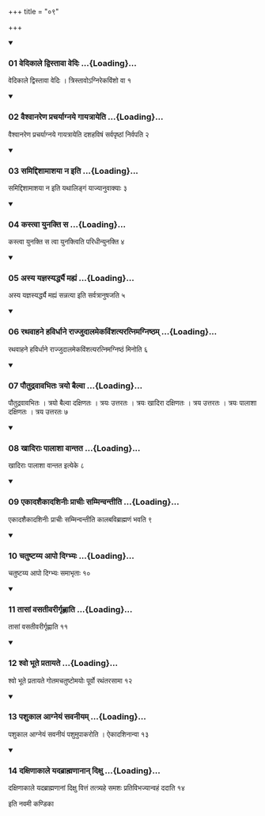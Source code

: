 +++
title = "०९"

+++

<div class="js_include" includetitle="true" newlevelforh1="3" unfilled="" url="/vedAH_yajuH/taittirIyam/sUtram/ApastambaH/shrautam/vishvAsa-prastutiH/20/09/01_vedikAle_dvistAvA_vediH.md">
<details open><summary><h3>01 वेदिकाले द्विस्तावा वेदिः ...{Loading}...</h3></summary>

वेदिकाले द्विस्तावा वेदिः । त्रिस्तावोऽग्निरेकविंशो वा १
</details>
</div>


<div class="js_include" includetitle="true" newlevelforh1="3" unfilled="" url="/vedAH_yajuH/taittirIyam/sUtram/ApastambaH/shrautam/vishvAsa-prastutiH/20/09/02_vaishvAnareNa_pracharyAgnaye_gAyatrAyeti.md">
<details open><summary><h3>02 वैश्वानरेण प्रचर्याग्नये गायत्रायेति ...{Loading}...</h3></summary>

वैश्वानरेण प्रचर्याग्नये गायत्रायेति दशहविषं सर्वपृष्ठां निर्वपति २
</details>
</div>


<div class="js_include" includetitle="true" newlevelforh1="3" unfilled="" url="/vedAH_yajuH/taittirIyam/sUtram/ApastambaH/shrautam/vishvAsa-prastutiH/20/09/03_samiddishAmAshayA_na_iti.md">
<details open><summary><h3>03 समिद्दिशामाशया न इति ...{Loading}...</h3></summary>

समिद्दिशामाशया न इति यथालिङ्गं याज्यानुवाक्याः ३
</details>
</div>


<div class="js_include" includetitle="true" newlevelforh1="3" unfilled="" url="/vedAH_yajuH/taittirIyam/sUtram/ApastambaH/shrautam/vishvAsa-prastutiH/20/09/04_kastvA_yunakti_sa.md">
<details open><summary><h3>04 कस्त्वा युनक्ति स ...{Loading}...</h3></summary>

कस्त्वा युनक्ति स त्वा युनक्त्विति परिधीन्युनक्ति ४
</details>
</div>


<div class="js_include" includetitle="true" newlevelforh1="3" unfilled="" url="/vedAH_yajuH/taittirIyam/sUtram/ApastambaH/shrautam/vishvAsa-prastutiH/20/09/05_asya_yajnasyarddhyai_mahyaM.md">
<details open><summary><h3>05 अस्य यज्ञस्यर्द्ध्यै मह्यं ...{Loading}...</h3></summary>

अस्य यज्ञस्यर्द्ध्यै मह्यं सन्नत्या इति सर्वत्रानुषजति ५
</details>
</div>


<div class="js_include" includetitle="true" newlevelforh1="3" unfilled="" url="/vedAH_yajuH/taittirIyam/sUtram/ApastambaH/shrautam/vishvAsa-prastutiH/20/09/06_rathavAhane_havirdhAne_rAjjudAlamekaviMshatyaratnimagniShTham.md">
<details open><summary><h3>06 रथवाहने हविर्धाने राज्जुदालमेकविंशत्यरत्निमग्निष्ठम् ...{Loading}...</h3></summary>

रथवाहने हविर्धाने राज्जुदालमेकविंशत्यरत्निमग्निष्ठं मिनोति ६
</details>
</div>


<div class="js_include" includetitle="true" newlevelforh1="3" unfilled="" url="/vedAH_yajuH/taittirIyam/sUtram/ApastambaH/shrautam/vishvAsa-prastutiH/20/09/07_pautudravAvabhitaH_trayo_bailvA.md">
<details open><summary><h3>07 पौतुद्रवावभितः त्रयो बैल्वा ...{Loading}...</h3></summary>

पौतुद्रवावभितः । त्रयो बैल्वा दक्षिणतः । त्रयः उत्तरतः । त्रयः खादिरा दक्षिणतः । त्रय उत्तरतः । त्रयः पालाशा दक्षिणतः । त्रय उत्तरतः ७
</details>
</div>


<div class="js_include" includetitle="true" newlevelforh1="3" unfilled="" url="/vedAH_yajuH/taittirIyam/sUtram/ApastambaH/shrautam/vishvAsa-prastutiH/20/09/08_khAdirAH_pAlAshA_vAntata.md">
<details open><summary><h3>08 खादिराः पालाशा वान्तत ...{Loading}...</h3></summary>

खादिराः पालाशा वान्तत इत्येके ८
</details>
</div>


<div class="js_include" includetitle="true" newlevelforh1="3" unfilled="" url="/vedAH_yajuH/taittirIyam/sUtram/ApastambaH/shrautam/vishvAsa-prastutiH/20/09/09_ekAdashaikAdashinIH_prAchIH_samminvantIti.md">
<details open><summary><h3>09 एकादशैकादशिनीः प्राचीः सम्मिन्वन्तीति ...{Loading}...</h3></summary>

एकादशैकादशिनीः प्राचीः सम्मिन्वन्तीति कालबविब्राह्मणं भवति ९
</details>
</div>


<div class="js_include" includetitle="true" newlevelforh1="3" unfilled="" url="/vedAH_yajuH/taittirIyam/sUtram/ApastambaH/shrautam/vishvAsa-prastutiH/20/09/10_chatuShTayya_Apo_digbhyaH.md">
<details open><summary><h3>10 चतुष्टय्य आपो दिग्भ्यः ...{Loading}...</h3></summary>

चतुष्टय्य आपो दिग्भ्यः समाभृताः १०
</details>
</div>


<div class="js_include" includetitle="true" newlevelforh1="3" unfilled="" url="/vedAH_yajuH/taittirIyam/sUtram/ApastambaH/shrautam/vishvAsa-prastutiH/20/09/11_tAsAM_vasatIvarIrgRhNAti.md">
<details open><summary><h3>11 तासां वसतीवरीर्गृह्णाति ...{Loading}...</h3></summary>

तासां वसतीवरीर्गृह्णाति ११
</details>
</div>


<div class="js_include" includetitle="true" newlevelforh1="3" unfilled="" url="/vedAH_yajuH/taittirIyam/sUtram/ApastambaH/shrautam/vishvAsa-prastutiH/20/09/12_shvo_bhUte_pratAyate.md">
<details open><summary><h3>12 श्वो भूते प्रतायते ...{Loading}...</h3></summary>

श्वो भूते प्रतायते गोतमचतुष्टोमयोः पूर्वो रथंतरसामा १२
</details>
</div>


<div class="js_include" includetitle="true" newlevelforh1="3" unfilled="" url="/vedAH_yajuH/taittirIyam/sUtram/ApastambaH/shrautam/vishvAsa-prastutiH/20/09/13_pashukAla_AgneyaM_savanIyam.md">
<details open><summary><h3>13 पशुकाल आग्नेयं सवनीयम् ...{Loading}...</h3></summary>

पशुकाल आग्नेयं सवनीयं पशुमुपाकरोति । ऐकादशिनान्वा १३
</details>
</div>


<div class="js_include" includetitle="true" newlevelforh1="3" unfilled="" url="/vedAH_yajuH/taittirIyam/sUtram/ApastambaH/shrautam/vishvAsa-prastutiH/20/09/14_daxiNAkAle_yadabrAhmaNAnAn_dixu.md">
<details open><summary><h3>14 दक्षिणाकाले यदब्राह्मणानान् दिक्षु ...{Loading}...</h3></summary>

दक्षिणाकाले यदब्राह्मणानां दिक्षु वित्तं तत्त्र्यहे समशः प्रतिविभज्यान्वहं ददाति १४
</details>
</div>



  
इति नवमी कण्डिका 
